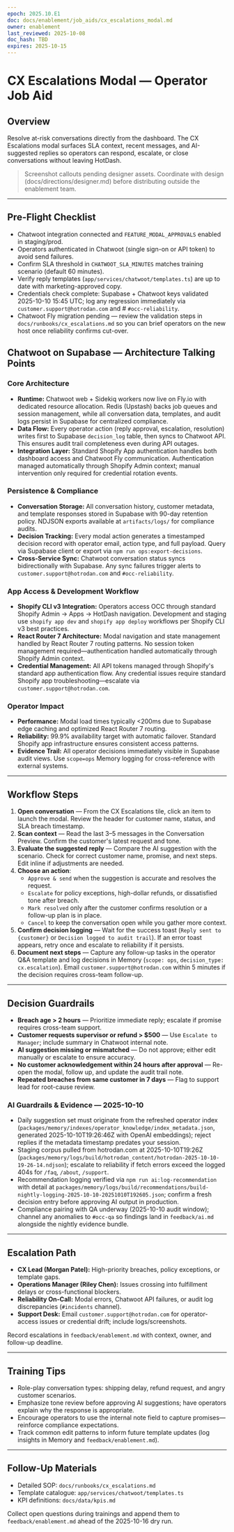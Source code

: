 ```yaml
---
epoch: 2025.10.E1
doc: docs/enablement/job_aids/cx_escalations_modal.md
owner: enablement
last_reviewed: 2025-10-08
doc_hash: TBD
expires: 2025-10-15
---
```

# CX Escalations Modal — Operator Job Aid

## Overview
Resolve at-risk conversations directly from the dashboard. The CX Escalations modal surfaces SLA context, recent messages, and AI-suggested replies so operators can respond, escalate, or close conversations without leaving HotDash.

> Screenshot callouts pending designer assets. Coordinate with design (docs/directions/designer.md) before distributing outside the enablement team.

---

## Pre-Flight Checklist
- Chatwoot integration connected and `FEATURE_MODAL_APPROVALS` enabled in staging/prod.
- Operators authenticated in Chatwoot (single sign-on or API token) to avoid send failures.
- Confirm SLA threshold in `CHATWOOT_SLA_MINUTES` matches training scenario (default 60 minutes).
- Verify reply templates (`app/services/chatwoot/templates.ts`) are up to date with marketing-approved copy.
- Credentials check complete: Supabase + Chatwoot keys validated 2025-10-10 15:45 UTC; log any regression immediately via `customer.support@hotrodan.com` and # `#occ-reliability`.
- Chatwoot Fly migration pending — review the validation steps in `docs/runbooks/cx_escalations.md` so you can brief operators on the new host once reliability confirms cut-over.

## Chatwoot on Supabase — Architecture Talking Points

### Core Architecture
- **Runtime:** Chatwoot web + Sidekiq workers now live on Fly.io with dedicated resource allocation. Redis (Upstash) backs job queues and session management, while all conversation data, templates, and audit logs persist in Supabase for centralized compliance.
- **Data Flow:** Every operator action (reply approval, escalation, resolution) writes first to Supabase `decision_log` table, then syncs to Chatwoot API. This ensures audit trail completeness even during API outages.
- **Integration Layer:** Standard Shopify App authentication handles both dashboard access and Chatwoot Fly communication. Authentication managed automatically through Shopify Admin context; manual intervention only required for credential rotation events.

### Persistence & Compliance
- **Conversation Storage:** All conversation history, customer metadata, and template responses stored in Supabase with 90-day retention policy. NDJSON exports available at `artifacts/logs/` for compliance audits.
- **Decision Tracking:** Every modal action generates a timestamped decision record with operator email, action type, and full payload. Query via Supabase client or export via `npm run ops:export-decisions`.
- **Cross-Service Sync:** Chatwoot conversation status syncs bidirectionally with Supabase. Any sync failures trigger alerts to `customer.support@hotrodan.com` and `#occ-reliability`.

### App Access & Development Workflow
- **Shopify CLI v3 Integration:** Operators access OCC through standard Shopify Admin → Apps → HotDash navigation. Development and staging use `shopify app dev` and `shopify app deploy` workflows per Shopify CLI v3 best practices.
- **React Router 7 Architecture:** Modal navigation and state management handled by React Router 7 routing patterns. No session token management required—authentication handled automatically through Shopify Admin context.
- **Credential Management:** All API tokens managed through Shopify's standard app authentication flow. Any credential issues require standard Shopify app troubleshooting—escalate via `customer.support@hotrodan.com`.

### Operator Impact
- **Performance:** Modal load times typically <200ms due to Supabase edge caching and optimized React Router 7 routing.
- **Reliability:** 99.9% availability target with automatic failover. Standard Shopify app infrastructure ensures consistent access patterns.
- **Evidence Trail:** All operator decisions immediately visible in Supabase audit views. Use `scope=ops` Memory logging for cross-reference with external systems.

---

## Workflow Steps
1. **Open conversation** — From the CX Escalations tile, click an item to launch the modal. Review the header for customer name, status, and SLA breach timestamp.
2. **Scan context** — Read the last 3–5 messages in the Conversation Preview. Confirm the customer's latest request and tone.
3. **Evaluate the suggested reply** — Compare the AI suggestion with the scenario. Check for correct customer name, promise, and next steps. Edit inline if adjustments are needed.
4. **Choose an action**:
   - `Approve & send` when the suggestion is accurate and resolves the request.
   - `Escalate` for policy exceptions, high-dollar refunds, or dissatisfied tone after breach.
   - `Mark resolved` only after the customer confirms resolution or a follow-up plan is in place.
   - `Cancel` to keep the conversation open while you gather more context.
5. **Confirm decision logging** — Wait for the success toast (`Reply sent to {customer}` or `Decision logged to audit trail`). If an error toast appears, retry once and escalate to reliability if it persists.
6. **Document next steps** — Capture any follow-up tasks in the operator Q&A template and log decisions in Memory (`scope: ops`, `decision_type: cx.escalation`). Email `customer.support@hotrodan.com` within 5 minutes if the decision requires cross-team follow-up.

---

## Decision Guardrails
- **Breach age > 2 hours** — Prioritize immediate reply; escalate if promise requires cross-team support.
- **Customer requests supervisor or refund > $500** — Use `Escalate to Manager`; include summary in Chatwoot internal note.
- **AI suggestion missing or mismatched** — Do not approve; either edit manually or escalate to ensure accuracy.
- **No customer acknowledgement within 24 hours after approval** — Re-open the modal, follow up, and update the audit trail note.
- **Repeated breaches from same customer in 7 days** — Flag to support lead for root-cause review.

### AI Guardrails & Evidence — 2025-10-10
- Daily suggestion set must originate from the refreshed operator index (`packages/memory/indexes/operator_knowledge/index_metadata.json`, generated 2025-10-10T19:26:46Z with OpenAI embeddings); reject replies if the metadata timestamp predates your session.
- Staging corpus pulled from hotrodan.com at 2025-10-10T19:26Z (`packages/memory/logs/build/hotrodan_content/hotrodan-2025-10-10-19-26-14.ndjson`); escalate to reliability if fetch errors exceed the logged 404s for `/faq`, `/about`, `/support`.
- Recommendation logging verified via `npm run ai:log-recommendation` with detail at `packages/memory/logs/build/recommendations/build-nightly-logging-2025-10-10-20251010T192605.json`; confirm a fresh decision entry before approving AI output in production.
- Compliance pairing with QA underway (2025-10-10 audit window); channel any anomalies to `#occ-qa` so findings land in `feedback/ai.md` alongside the nightly evidence bundle.

---

## Escalation Path
- **CX Lead (Morgan Patel):** High-priority breaches, policy exceptions, or template gaps.
- **Operations Manager (Riley Chen):** Issues crossing into fulfillment delays or cross-functional blockers.
- **Reliability On-Call:** Modal errors, Chatwoot API failures, or audit log discrepancies (`#incidents` channel).
- **Support Desk:** Email `customer.support@hotrodan.com` for operator-access issues or credential drift; include logs/screenshots.

Record escalations in `feedback/enablement.md` with context, owner, and follow-up deadline.

---

## Training Tips
- Role-play conversation types: shipping delay, refund request, and angry customer scenarios.
- Emphasize tone review before approving AI suggestions; have operators explain why the response is appropriate.
- Encourage operators to use the internal note field to capture promises—reinforce compliance expectations.
- Track common edit patterns to inform future template updates (log insights in Memory and `feedback/enablement.md`).

---

## Follow-Up Materials
- Detailed SOP: `docs/runbooks/cx_escalations.md`
- Template catalogue: `app/services/chatwoot/templates.ts`
- KPI definitions: `docs/data/kpis.md`

Collect open questions during trainings and append them to `feedback/enablement.md` ahead of the 2025-10-16 dry run.

